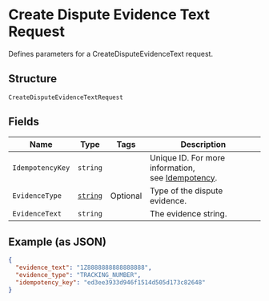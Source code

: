 
# Create Dispute Evidence Text Request

Defines parameters for a CreateDisputeEvidenceText request.

## Structure

`CreateDisputeEvidenceTextRequest`

## Fields

| Name | Type | Tags | Description |
|  --- | --- | --- | --- |
| `IdempotencyKey` | `string` |  | Unique ID. For more information,<br>see [Idempotency](https://developer.squareup.com/docs/working-with-apis/idempotency). |
| `EvidenceType` | [`string`](/doc/models/dispute-evidence-type.md) | Optional | Type of the dispute evidence. |
| `EvidenceText` | `string` |  | The evidence string. |

## Example (as JSON)

```json
{
  "evidence_text": "1Z8888888888888888",
  "evidence_type": "TRACKING_NUMBER",
  "idempotency_key": "ed3ee3933d946f1514d505d173c82648"
}
```


